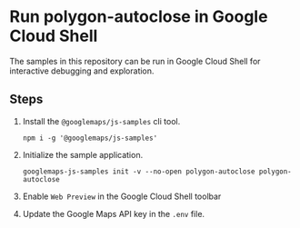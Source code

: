 # Run polygon-autoclose in Google Cloud Shell

The samples in this repository can be run in Google Cloud Shell for interactive debugging and exploration.

## Steps

1. Install the `@googlemaps/js-samples` cli tool.

    ```
    npm i -g '@googlemaps/js-samples'
    ```
1. Initialize the sample application. 
    ```
    googlemaps-js-samples init -v --no-open polygon-autoclose polygon-autoclose
    ```
1. Enable `Web Preview` in the Google Cloud Shell toolbar
1. Update the Google Maps API key in the `.env` file.
